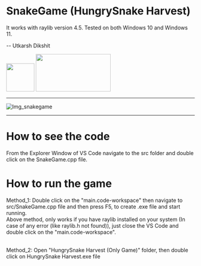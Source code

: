 # SnakeGame (HungrySnake Harvest)
It works with raylib version 4.5. Tested on both Windows 10 and Windows 11.

-- Utkarsh Dikshit

<p align = "left">
  <img width="75" height="75" src="https://user-images.githubusercontent.com/121726699/215234958-2659b12a-4181-4f6b-a757-3e868244192e.png">
  <img width="200" height="100" src="https://user-images.githubusercontent.com/121726699/215234968-9f5961e4-8ca0-4f4e-acdc-53c1817547dd.png">
</p>

-----------------------------------------------------------------------------------------------------------------------------

![Img_snakegame](https://github.com/Utkarsh-Dikshit/SnakeGame-GUI/assets/143602487/8ecf66b7-7efb-41b3-af9d-e1842c5705a2)

-----------------------------------------------------------------------------------------------------------------------------

# How to see the code
From the Explorer Window of VS Code navigate to the src folder and double click on the SnakeGame.cpp file.

# How to run the game
Method_1: Double click on the "main.code-workspace" then navigate to src/SnakeGame.cpp file and then press F5, to create .exe file and start running.
<br> 
Above method, only works if you have raylib installed on your system 
(In case of any error (like raylib.h not found)), just close the VS Code and double click on the "main.code-workspace".

<br>
Method_2: Open "HungrySnake Harvest (Only Game)" folder, then double click on HungrySnake Harvest.exe file
